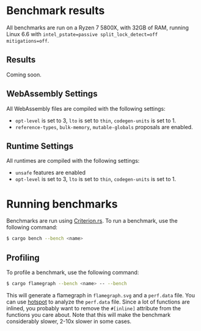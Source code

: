 # Benchmark results

All benchmarks are run on a Ryzen 7 5800X, with 32GB of RAM, running Linux 6.6 with `intel_pstate=passive split_lock_detect=off mitigations=off`.

## Results

Coming soon.

## WebAssembly Settings

All WebAssembly files are compiled with the following settings:

- `opt-level` is set to 3, `lto` is set to `thin`, `codegen-units` is set to 1.
- `reference-types`, `bulk-memory`, `mutable-globals` proposals are enabled.

## Runtime Settings

All runtimes are compiled with the following settings:

- `unsafe` features are enabled
- `opt-level` is set to 3, `lto` is set to `thin`, `codegen-units` is set to 1.

# Running benchmarks

Benchmarks are run using [Criterion.rs](https://github.com/bheisler/criterion.rs). To run a benchmark, use the following command:

```sh
$ cargo bench --bench <name>
```

## Profiling

To profile a benchmark, use the following command:

```sh
$ cargo flamegraph --bench <name> -- --bench
```

This will generate a flamegraph in `flamegraph.svg` and a `perf.data` file.
You can use [hotspot](https://github.com/KDAB/hotspot) to analyze the `perf.data` file.
Since a lot of functions are inlined, you probably want to remove the `#[inline]` attribute from the functions you care about.
Note that this will make the benchmark considerably slower, 2-10x slower in some cases.
